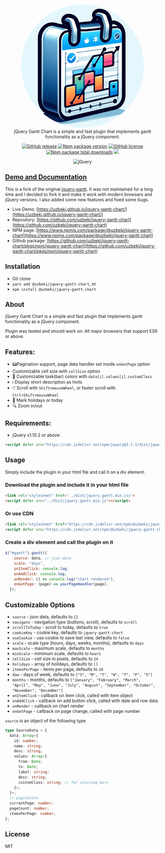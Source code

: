 <p align="center">
  <a href="https://github.com/uzbeki/jquery-gantt-chart#readme" target="_blank">
    <img src="https://github.com/uzbeki/jquery-gantt-chart/blob/main/logo.png" alt="jQuery Gantt Chart" style="border-radius:50%;"/><br/>
  </a>
    jQuery Gantt Chart is a simple and fast plugin that implements gantt functionality as a jQuery component.
</p>

<div align="center">

[![GitHub release](https://img.shields.io/github/release/uzbeki/jquery-gantt-chart.svg)](https://github.com/uzbeki/jquery-gantt-chart/releases)
[![Npm package version](https://badgen.net/npm/v/@uzbeki/jquery-gantt-chart)](https://www.npmjs.com/package/@uzbeki/jquery-gantt-chart)
[![GitHub license](https://img.shields.io/github/license/uzbeki/jquery-gantt-chart.svg)](https://github.com/uzbeki/jquery-gantt-chart/blob/main/LICENSE)
[![Npm package total downloads](https://badgen.net/npm/dt/@uzbeki/jquery-gantt-chart)](https://npmjs.com/package/@uzbeki/jquery-gantt-chart)
[![](https://data.jsdelivr.com/v1/package/npm/@uzbeki/jquery-gantt-chart/badge)](https://www.jsdelivr.com/package/npm/@uzbeki/jquery-gantt-chart)

![jQuery](https://img.shields.io/badge/jquery-%230769AD.svg?style=for-the-badge&logo=jquery&logoColor=white)

</div>

## [Demo and Documentation](https://github.com/uzbeki/jquery-gantt-chart/)
This is a fork of the original [jquery-gantt](https://github.com/taitems/jQuery.Gantt). It was not maintained for a long time and I decided to fork it and make it work with modern browsers and jQuery versions. I also added some new features and fixed some bugs.

- Live Demo: [https://uzbeki.github.io/jquery-gantt-chart/](https://uzbeki.github.io/jquery-gantt-chart/)
- Repository: [https://github.com/uzbeki/jquery-gantt-chart](https://github.com/uzbeki/jquery-gantt-chart)
- NPM page: [https://www.npmjs.com/package/@uzbeki/jquery-gantt-chart](https://www.npmjs.com/package/@uzbeki/jquery-gantt-chart)
- Github package: [https://github.com/uzbeki/jquery-gantt-chart/pkgs/npm/jquery-gantt-chart](https://github.com/uzbeki/jquery-gantt-chart/pkgs/npm/jquery-gantt-chart)

## Installation
- Git clone
- `yarn add @uzbeki/jquery-gantt-chart`, or
- `npm install @uzbeki/jquery-gantt-chart` 

## About

jQuery Gantt Chart is a simple and fast plugin that implements gantt functionality as 
a jQuery component.

Plugin was tested and should work on:
All major browsers that support ES6 or above.


## Features:
- 📟Pagination support, page data handler set inside `onGetPage` option
- Customizable cell size with `cellSize` option
- 🎨 Customizable task(bar) colors with `data[i].values[j].customClass`
- ℹ️ Display short description as hints
- 🖱️ Scroll with `Shift+mouseWheel`, or faster scroll with `Ctrl+Shift+mouseWheel`
- 📅 Mark holidays or today
- 🔍 Zoom in/out

## Requirements:
- jQuery v1.10.2 or above:
```html
<script defer src="https://cdn.jsdelivr.net/npm/jquery@3.7.1/dist/jquery.min.js"></script>
```

## Usage
Simply include the plugin in your html file and call it on a div element. 

### Download the plugin and include it in your html file

```html
<link rel="stylesheet" href="../dist/jquery.gantt.min.css">
<script defer src="../dist/jquery.gantt.min.js"></script>
```

### Or use CDN
```html
<link rel="stylesheet" href="https://cdn.jsdelivr.net/npm/@uzbeki/jquery-gantt-chart/dist/jquery.gantt.min.css">
<script defer src="https://cdn.jsdelivr.net/npm/@uzbeki/jquery-gantt-chart/dist/jquery.gantt.min.js"></script>
```

### Create a div element and call the plugin on it
```js
$("#gantt").gantt({
    source: data, // json data
    scale: "days",
    onItemClick: console.log,
    onAddClick: console.log,
    onRender: () => console.log("chart rendered"),
    onGetPage: (page) => yourPageHandler(page),
  });
```

## Customizable Options
- `source` - json data, defaults to `{}`
- `navigate` - navigation type (buttons, scroll), defaults to `scroll`
- `scrollToToday` - scroll to today, defaults to `true`
- `cookieKey` - cookie key, defaults to `jquery-gantt-chart`
- `useCookie` - use cookie to save last view, defaults to `false`
- `scale` - scale type (hours, days, weeks, months), defaults to `days`
- `maxScale` - maximum scale, defaults to `months`
- `minScale` - minimum scale, defaults to `hours`
- `cellSize` - cell size in pixels, defaults to `24`
- `holidays` - array of holidays, defaults to `[]`
- `itemsPerPage` - items per page, defaults to `10`
- `dow` - days of week, defaults to `["S", "M", "T", "W", "T", "F", "S"]`
- `months` - months, defaults to `["January", "February", "March", "April", "May", "June", "July", "August", "September", "October", "November", "December"]`
- `onItemClick` - callback on item click, called with item object
- `onAddClick` - callback on add button click, called with date and row data
- `onRender` - callback on chart render
- `onGetPage` - callback on page change, called with page number

`source` is an object of the following type
```ts
type SourceData = {
  data: Array<{
    id: number;
    name: string;
    desc: string;
    values: Array<{
      from: Date;
      to: Date;
      label: string;
      desc: string;
      customClass: string; // for coloring bars
    }>;
  }>;
  // pagination
  currentPage: number;
  pageCount: number;
  itemsPerPage: number;
};
```

## License
MIT

